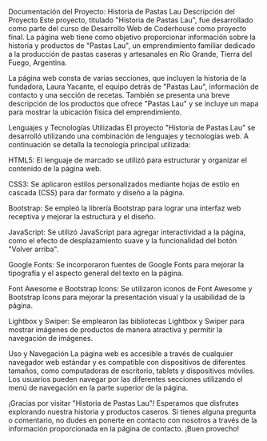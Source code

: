 Documentación del Proyecto: Historia de Pastas Lau
Descripción del Proyecto
Este proyecto, titulado "Historia de Pastas Lau", fue desarrollado como parte del curso de Desarrollo Web de Coderhouse como proyecto final. La página web tiene como objetivo proporcionar información sobre la historia y productos de "Pastas Lau", un emprendimiento familiar dedicado a la producción de pastas caseras y artesanales en Río Grande, Tierra del Fuego, Argentina.

La página web consta de varias secciones, que incluyen la historia de la fundadora, Laura Yacante, el equipo detrás de "Pastas Lau", información de contacto y una sección de recetas. También se presenta una breve descripción de los productos que ofrece "Pastas Lau" y se incluye un mapa para mostrar la ubicación física del emprendimiento.

Lenguajes y Tecnologías Utilizadas
El proyecto "Historia de Pastas Lau" se desarrolló utilizando una combinación de lenguajes y tecnologías web. A continuación se detalla la tecnología principal utilizada:

HTML5: El lenguaje de marcado se utilizó para estructurar y organizar el contenido de la página web.

CSS3: Se aplicaron estilos personalizados mediante hojas de estilo en cascada (CSS) para dar formato y diseño a la página.

Bootstrap: Se empleó la librería Bootstrap para lograr una interfaz web receptiva y mejorar la estructura y el diseño.

JavaScript: Se utilizó JavaScript para agregar interactividad a la página, como el efecto de desplazamiento suave y la funcionalidad del botón "Volver arriba".

Google Fonts: Se incorporaron fuentes de Google Fonts para mejorar la tipografía y el aspecto general del texto en la página.

Font Awesome e Bootstrap Icons: Se utilizaron iconos de Font Awesome y Bootstrap Icons para mejorar la presentación visual y la usabilidad de la página.

Lightbox y Swiper: Se emplearon las bibliotecas Lightbox y Swiper para mostrar imágenes de productos de manera atractiva y permitir la navegación de imágenes.

Uso y Navegación
La página web es accesible a través de cualquier navegador web estándar y es compatible con dispositivos de diferentes tamaños, como computadoras de escritorio, tablets y dispositivos móviles. Los usuarios pueden navegar por las diferentes secciones utilizando el menú de navegación en la parte superior de la página.

¡Gracias por visitar "Historia de Pastas Lau"! Esperamos que disfrutes explorando nuestra historia y productos caseros. Si tienes alguna pregunta o comentario, no dudes en ponerte en contacto con nosotros a través de la información proporcionada en la página de contacto. ¡Buen provecho!
